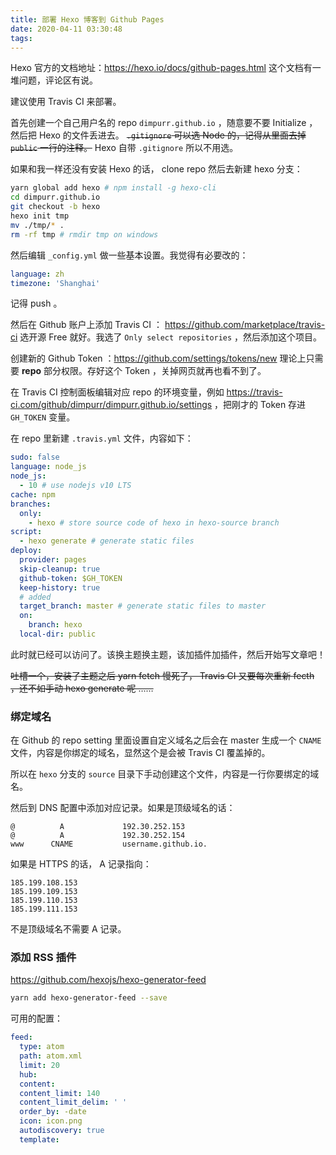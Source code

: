 ```yaml
---
title: 部署 Hexo 博客到 Github Pages
date: 2020-04-11 03:30:48
tags:
---
```


Hexo 官方的文档地址：https://hexo.io/docs/github-pages.html 这个文档有一堆问题，评论区有说。

建议使用 Travis CI 来部署。

首先创建一个自己用户名的 repo `dimpurr.github.io` ，随意要不要 Initialize ，然后把 Hexo 的文件丢进去。 ~~`.gitignore` 可以选 Node 的，记得从里面去掉 `public` 一行的注释。~~ Hexo 自带 `.gitignore` 所以不用选。

如果和我一样还没有安装 Hexo 的话， clone repo 然后去新建 hexo 分支：

<!-- more -->

```bash
yarn global add hexo # npm install -g hexo-cli
cd dimpurr.github.io
git checkout -b hexo
hexo init tmp
mv ./tmp/* .
rm -rf tmp # rmdir tmp on windows
```

然后编辑 `_config.yml` 做一些基本设置。我觉得有必要改的：

```yml
language: zh
timezone: 'Shanghai'
```

记得 push 。

然后在 Github 账户上添加 Travis CI ： https://github.com/marketplace/travis-ci 选开源 Free 就好。我选了 `Only select repositories` ，然后添加这个项目。

创建新的 Github Token ：https://github.com/settings/tokens/new 理论上只需要 **repo** 部分权限。存好这个 Token ，关掉网页就再也看不到了。

在 Travis CI 控制面板编辑对应 repo 的环境变量，例如 https://travis-ci.com/github/dimpurr/dimpurr.github.io/settings ，把刚才的 Token 存进 `GH_TOKEN` 变量。

在 repo 里新建 `.travis.yml` 文件，内容如下：

```yml
sudo: false
language: node_js
node_js:
  - 10 # use nodejs v10 LTS
cache: npm
branches:
  only:
    - hexo # store source code of hexo in hexo-source branch
script:
  - hexo generate # generate static files
deploy:
  provider: pages
  skip-cleanup: true
  github-token: $GH_TOKEN
  keep-history: true
  # added
  target_branch: master # generate static files to master
  on:
    branch: hexo
  local-dir: public
```

此时就已经可以访问了。该换主题换主题，该加插件加插件，然后开始写文章吧！

~~吐槽一个，安装了主题之后 yarn fetch 慢死了， Travis CI 又要每次重新 fecth ，还不如手动 hexo generate 呢 ……~~

### 绑定域名

在 Github 的 repo setting 里面设置自定义域名之后会在 master 生成一个 `CNAME` 文件，内容是你绑定的域名，显然这个是会被 Travis CI 覆盖掉的。

所以在 `hexo` 分支的 `source` 目录下手动创建这个文件，内容是一行你要绑定的域名。

然后到 DNS 配置中添加对应记录。如果是顶级域名的话：

```
@          A             192.30.252.153
@          A             192.30.252.154
www      CNAME           username.github.io.
```

如果是 HTTPS 的话， A 记录指向：

```
185.199.108.153
185.199.109.153
185.199.110.153
185.199.111.153
```

不是顶级域名不需要 A 记录。

### 添加 RSS 插件

https://github.com/hexojs/hexo-generator-feed

```bash
yarn add hexo-generator-feed --save
```

可用的配置：

```yml
feed:
  type: atom
  path: atom.xml
  limit: 20
  hub:
  content:
  content_limit: 140
  content_limit_delim: ' '
  order_by: -date
  icon: icon.png
  autodiscovery: true
  template:
```